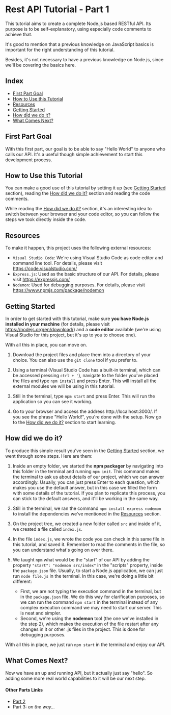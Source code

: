 # Rest API Tutorial - Part 1

This tutorial aims to create a complete Node.js based RESTful API. Its purpose is to be self-explanatory, using especially code comments to achieve that.

It's good to mention that a previous knowledge on JavaScript basics is important for the right understanding of this tutorial.

Besides, it's not necessary to have a previous knowledge on Node.js, since we'll be covering the basics here.

## Index

* [First Part Goal](#first-part-goal)
* [How to Use this Tutorial](#how-to-use-this-tutorial)
* [Resources](#resources)
* [Getting Started](#getting-started)
* [How did we do it?](#how-did-we-do-it)
* [What Comes Next?](#what-comes-next)

## First Part Goal

With this first part, our goal is to be able to say "Hello World" to anyone who calls our API. It's a useful though simple achievement to start this development process.

## How to Use this Tutorial

You can make a good use of this tutorial by setting it up (see [Getting Started](#getting-started) section), reading the [How did we do it?](#how-did-we-do-it) section and reading the code comments.

While reading the [How did we do it?](#how-did-we-do-it) section, it's an interesting idea to switch between your browser and your code editor, so you can follow the steps we took directly inside the code.

## Resources

To make it happen, this project uses the following external resources:

- `Visual Studio Code`: We're using Visual Studio Code as code editor and command line tool. For details, please visit https://code.visualstudio.com/
- `Express.js`: Used as the basic structure of our API. For details, please visit https://expressjs.com/
- `Nodemon`: Used for debugging purposes. For details, please visit https://www.npmjs.com/package/nodemon

## Getting Started

In order to get started with this tutorial, make sure **you have Node.js installed in your machine** (for details, please visit https://nodejs.org/en/download/) and a **code editor** available (we're using Visual Studio for this project, but it's up to you to choose one).

With all this in place, you can move on.

1. Download the project files and place them into a directory of your choice. You can also use the `git clone` tool if you prefer to.

2. Using a terminal (Visual Studio Code has a built-in terminal, which can be accessed pressing `ctrl + '`), navigate to the folder you've placed the files and type `npm install` and press Enter. This will install all the external modules we will be using in this tutorial.

3. Still in the terminal, type `npm start` and press Enter. This will run the application so you can see it working.

4. Go to your browser and access the address http://localhost:3000/. If you see the phrase "Hello World!", you're done with the setup. Now go to the [How did we do it?](#how-did-we-do-it) section to start learning.

## How did we do it?

To produce this simple result you've seen in the [Getting Started](#getting-started) section, we went through some steps. Here are them:

1. Inside an empty folder, we started the **npm packager** by navigating into this folder in the terminal and running `npm init`. This command makes the terminal to ask us about details of our project, which we can answer accordingly. Usually, you can just press Enter to each question, which makes you use the default answer, but in this case we filled the form with some details of the tutorial. If you plan to replicate this process, you can stick to the default answers, and it'll be working in the same way.

2. Still in the terminal, we ran the command `npm install express nodemon` to install the dependencies we've mentioned in the [Resources](#resources) section.

3. On the project tree, we created a new folder called `src` and inside of it, we created a file called `index.js`.

4. In the file `index.js`, we wrote the code you can check in this same file in this tutorial, and saved it. Remember to read the comments in the file, so you can understand what's going on over there.

5. We taught `npm` what would be the "start" of our API by adding the property `"start": "nodemon src/index"` in the "scripts" property, inside the `package.json` file. Usually, to start a Node.js application, we can just run `node file.js` in the terminal. In this case, we're doing a little bit different:
    - First, we are not typing the execution command in the terminal, but in the `package.json` file. We do this way for clarification purposes, so we can run the command `npm start` in the terminal instead of any complex execution command we may need to start our server. This is neat and simpler.
    - Second, we're using the **nodemon** tool (the one we've installed in the step 2), which makes the execution of the file restart after any changes in it or other .js files in the project. This is done for debugging purposes.

With all this in place, we just run `npm start` in the terminal and enjoy our API.

## What Comes Next?

Now we have an up and running API, but it actually just say "hello". So adding some more real world capabilities to it will be our next step.

#### Other Parts Links
- [Part 2](https://github.com/lucas-gustavoc/rest-api-tutorial-step2)
- Part 3: *on the way...*
